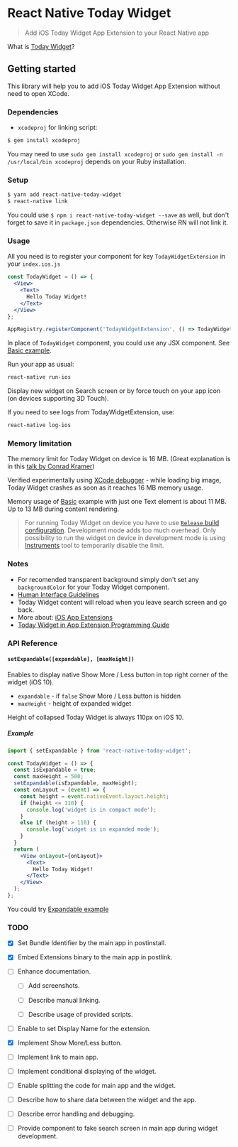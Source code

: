 # React Native Today Widget
> Add iOS Today Widget App Extension to your React Native app


What is [Today Widget](https://developer.apple.com/ios/human-interface-guidelines/extensions/widgets/)?

## Getting started

This library will help you to add iOS Today Widget App Extension without need to open XCode.

### Dependencies

- `xcodeproj` for linking script:
```bash
$ gem install xcodeproj
```
You may need to use `sudo gem install xcodeproj` or `sudo gem install -n /usr/local/bin xcodeproj` depends on your Ruby installation.

### Setup

```bash
$ yarn add react-native-today-widget
$ react-native link
```
You could use `$ npm i react-native-today-widget --save` as well, but don't forget to save it in `package.json` dependencies. Otherwise RN will not link it.

### Usage

All you need is to register your component for key `TodayWidgetExtension` in your `index.ios.js`
```jsx
const TodayWidget = () => {
  <View>
    <Text>
      Hello Today Widget!
    </Text>
  </View>
};

AppRegistry.registerComponent('TodayWidgetExtension', () => TodayWidget);
```
In place of `TodayWidget` component, you could use any JSX component. See [Basic example](./Examples/Basic/index.ios.js#L34).

Run your app as usual:
```bash
react-native run-ios
```

Display new widget on Search screen or by force touch on your app icon (on devices supporting 3D Touch).

If you need to see logs from TodayWidgetExtension, use:
```bash
react-native log-ios
```

### Memory limitation
The memory limit for Today Widget on device is 16 MB. (Great explanation is in this [talk by Conrad Kramer](https://cocoaheads.tv/memory-use-in-extensions-by-conrad-kramer/))

Verified experimentally using [XCode debugger](https://developer.apple.com/library/content/documentation/DeveloperTools/Conceptual/debugging_with_xcode/chapters/debugging_tools.html#//apple_ref/doc/uid/TP40015022-CH8-SW16) - while loading big image, Today Widget crashes as soon as it reaches 16 MB memory usage.

Memory usage of [Basic](https://github.com/matejkriz/react-native-today-widget/tree/master/Examples/Basic) example with just one Text element is about 11 MB. Up to 13 MB during content rendering.

> For running Today Widget on device you have to use [`Release` build configuration](http://facebook.github.io/react-native/releases/0.48/docs/running-on-device.html#2-configure-release-scheme). Development mode adds too much overhead. Only possibility to run the widget on device in development mode is using [Instruments](https://developer.apple.com/library/content/documentation/DeveloperTools/Conceptual/InstrumentsUserGuide/index.html#//apple_ref/doc/uid/TP40004652-CH3-SW1) tool to temporarily disable the limit.


### Notes
- For recomended transparent background simply don't set any `backgroundColor` for your Today Widget component.
- [Human Interface Guidelines](https://developer.apple.com/ios/human-interface-guidelines/extensions/widgets/)
- Today Widget content will reload when you leave search screen and go back.
- More about: [iOS App Extensions](https://developer.apple.com/app-extensions/)
- [Today Widget in App Extension Programming Guide](https://developer.apple.com/library/content/documentation/General/Conceptual/ExtensibilityPG/Today.html#//apple_ref/doc/uid/TP40014214-CH11-SW1)

### API Reference

#### `setExpandable([expandable], [maxHeight])`
Enables to display native Show More / Less button in top right corner of the widget (iOS 10).

- `expandable` - if `false` Show More / Less button is hidden
- `maxHeight` - height of expanded widget

Height of collapsed Today Widget is always 110px on iOS 10.

##### Example
```jsx
import { setExpandable } from 'react-native-today-widget';

const TodayWidget = () => {
  const isExpandable = true;
  const maxHeight = 500;
  setExpandable(isExpandable, maxHeight);
  const onLayout = (event) => {
    const height = event.nativeEvent.layout.height;
    if (height <= 110) {
      console.log('widget is in compact mode');
    }
    else if (height > 110) {
      console.log('widget is in expanded mode');
    }
  }
  return (
    <View onLayout={onLayout}>
      <Text>
        Hello Today Widget!
      </Text>
    </View>
  );
};
```

You could try [Expandable example](./Examples/Expandable)

### TODO
- [x] Set Bundle Identifier by the main app in postinstall.

- [x] Embed Extensions binary to the main app in postlink.

- [ ] Enhance documentation.
  - [ ] Add screenshots.
  - [ ] Describe manual linking.
  - [ ] Describe usage of provided scripts.


- [ ] Enable to set Display Name for the extension.

- [x] Implement Show More/Less button.

- [ ] Implement link to main app.

- [ ] Implement conditional displaying of the widget.

- [ ] Enable splitting the code for main app and the widget.

- [ ] Describe how to share data between the widget and the app.

- [ ] Describe error handling and debugging.

- [ ] Provide component to fake search screen in main app during widget development.
